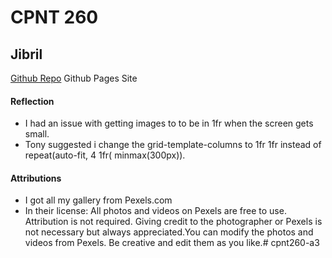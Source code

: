 # CPNT 260
## Jibril
[Github Repo](https://github.com/jibril96/cpnt260-a3)
Github Pages Site

#### Reflection 
* I had an issue with getting images to to be in 1fr when the screen gets small.
* Tony suggested i change the grid-template-columns to 1fr 1fr instead of repeat(auto-fit, 4 1fr( minmax(300px)).

#### Attributions
* I got all my gallery from Pexels.com
* In their license: All photos and videos on Pexels are free to use. Attribution is not required. Giving credit to the photographer or Pexels is not necessary but always appreciated.You can modify the photos and videos from Pexels. Be creative and edit them as you like.# cpnt260-a3

